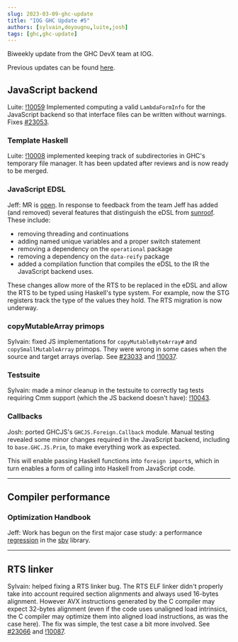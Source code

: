 ```yaml
---
slug: 2023-03-09-ghc-update
title: "IOG GHC Update #5"
authors: [sylvain,doyougnu,luite,josh]
tags: [ghc,ghc-update]
---
```


Biweekly update from the GHC DevX team at IOG.

<!-- truncate  -->

Previous updates can be found [here](https://engineering.iog.io/tags/ghc-update).

## JavaScript backend

Luite: [!10059](https://gitlab.haskell.org/ghc/ghc/-/merge_requests/10059)
Implemented computing a valid `LambdaFormInfo` for the JavaScript backend
so that interface files can be written without warnings. Fixes
[#23053](https://gitlab.haskell.org/ghc/ghc/-/issues/23053).

### Template Haskell

Luite: [!10008](https://gitlab.haskell.org/ghc/ghc/-/merge_requests/10008)
implemented keeping track of subdirectories in GHC's temporary file manager.
It has been updated after reviews and is now ready to be merged.

### JavaScript EDSL

Jeff: MR is [open](https://gitlab.haskell.org/ghc/ghc/-/merge_requests/10000).
In response to feedback from the team Jeff has added (and removed)
several features that distinguish the eDSL from
[sunroof](https://github.com/ku-fpg/sunroof-compiler). These include: 
  - removing threading and continuations
  - adding named unique variables and a proper switch statement
  - removing a dependency on the `operational` package
  - removing a dependency on the `data-reify` package
  - added a compilation function that compiles the eDSL to the IR the JavaScript backend uses.

These changes allow more of the RTS to be replaced in the eDSL and allow the RTS
to be typed using Haskell's type system. For example, now the STG registers
track the type of the values they hold. The RTS migration is now underway.

### copyMutableArray primops

Sylvain: fixed JS implementations for `copyMutableByteArray#` and
`copySmallMutableArray` primops. They were wrong in some cases when the source
and target arrays overlap. See
[#23033](https://gitlab.haskell.org/ghc/ghc/-/issues/23033) and
[!10037](https://gitlab.haskell.org/ghc/ghc/-/merge_requests/10037).

### Testsuite

Sylvain: made a minor cleanup in the testsuite to correctly tag tests requiring
Cmm support (which the JS backend doesn't have):
[!10043](https://gitlab.haskell.org/ghc/ghc/-/merge_requests/10043).

### Callbacks

Josh: ported GHCJS's `GHCJS.Foreign.Callback` module. Manual testing revealed some
minor changes required in the JavaScript backend, including to `base.GHC.JS.Prim`,
to make everything work as expected.

This will enable passing Haskell functions into `foreign import`s, which in turn
enables a form of calling into Haskell from JavaScript code.

----


## Compiler performance

### Optimization Handbook

Jeff: Work has begun on the first major case study: a performance
[regression](https://github.com/LeventErkok/sbv/issues/642) in the
[sbv](https://github.com/LeventErkok/sbv) library. 


----

## RTS linker

Sylvain: helped fixing a RTS linker bug. The RTS ELF linker didn't properly
take into account required section alignments and always used 16-bytes alignment.
However AVX instructions generated by the C compiler may expect 32-bytes alignment
(even if the code uses unaligned load intrinsics, the C compiler may optimize them
into aligned load instructions, as was the case here).
The fix was simple, the test case a bit more involved.
See [#23066](https://gitlab.haskell.org/ghc/ghc/-/issues/23066) and [!10087](https://gitlab.haskell.org/ghc/ghc/-/merge_requests/10087).
